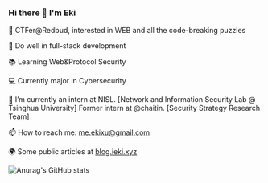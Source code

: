 ### Hi there 👋 I'm Eki

👾 CTFer@Redbud, interested in WEB and all the code-breaking puzzles

🚀️ Do well in full-stack development

📚 Learning Web&Protocol Security

💻 Currently major in Cybersecurity

🔭 I’m currently an intern at NISL. [Network and Information Security Lab @ Tsinghua University] Former intern at @chaitin. [Security Strategy Research Team]

📫 How to reach me: me.ekixu@gmail.com

🌍 Some public articles at [blog.ieki.xyz](https://blog.ieki.xyz)

![Anurag's GitHub stats](https://github-readme-stats.vercel.app/api?username=EkiXu&show_icons=true&theme=radical&hide_title=true&exclude_repo=blog.ieki.xyz,pics,blog-gitalk-comment)
